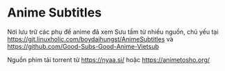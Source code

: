 
# Anime Subtitles
Nơi lưu trữ các phụ đề anime đã xem
Sưu tầm từ nhiều nguồn, chủ yếu tại https://git.linuxholic.com/boydaihungst/AnimeSubtitles và https://github.com/Good-Subs-Good-Anime-Vietsub

Nguồn phim tải torrent từ https://nyaa.si/ hoặc https://animetosho.org/



